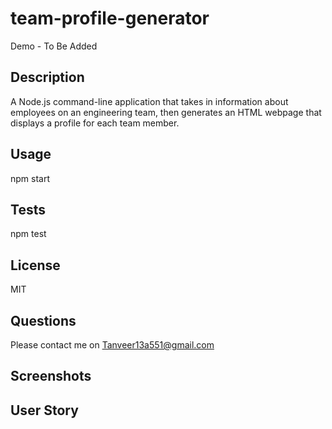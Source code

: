 # team-profile-generator

Demo - To Be Added

## Description

A Node.js command-line application that takes in information about employees on an engineering team, then generates an HTML webpage that displays a profile for each team member.

## Usage

npm start

## Tests

npm test

## License

MIT

## Questions

Please contact me on Tanveer13a551@gmail.com

## Screenshots

## User Story
